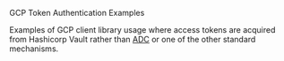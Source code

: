 GCP Token Authentication Examples

Examples of GCP client library usage where access tokens are acquired from Hashicorp Vault rather than [ADC](https://cloud.google.com/docs/authentication/application-default-credentials) or one of the other standard mechanisms.